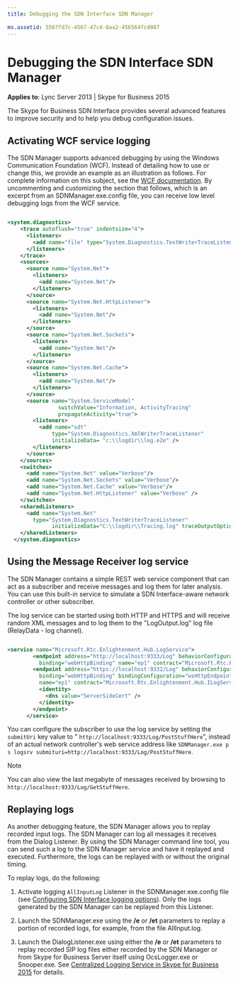 ```yaml
---
title: Debugging the SDN Interface SDN Manager
 
ms.assetid: 5567fd7c-4567-47c4-8aa2-456564fcd087
---
```



# Debugging the SDN Interface SDN Manager


  
    
    

 **Applies to**: Lync Server 2013 | Skype for Business 2015

The Skype for Business SDN Interface provides several advanced features to improve security and to help you debug configuration issues. 
  
    
    


## Activating WCF service logging

The SDN Manager supports advanced debugging by using the Windows Communication Foundation (WCF). Instead of detailing how to use or change this, we provide an example as an illustration as follows. For complete information on this subject, see the  [WCF documentation](https://msdn.microsoft.com/en-us/library/dd456779%28v=vs.110%29.aspx). By uncommenting and customizing the section that follows, which is an excerpt from an SDNManager.exe.config file, you can receive low level debugging logs from the WCF service. 
  
    
    

```xml

<system.diagnostics>
    <trace autoflush="true" indentsize="4">
      <listeners>
        <add name="file" type="System.Diagnostics.TextWriterTraceListener" initializeData="trace.log"/>
      </listeners> 
    </trace>
    <sources>
      <source name="System.Net">
        <listeners>
          <add name="System.Net"/>
        </listeners>
      </source>
      <source name="System.Net.HttpListener">
        <listeners>
          <add name="System.Net"/>
        </listeners>
      </source>
      <source name="System.Net.Sockets">
        <listeners>
          <add name="System.Net"/>
        </listeners>
      </source>
      <source name="System.Net.Cache">
        <listeners>
          <add name="System.Net"/>
        </listeners>
      </source>
      <source name="System.ServiceModel"
                switchValue="Information, ActivityTracing"
                propagateActivity="true">
        <listeners>
          <add name="sdt"
              type="System.Diagnostics.XmlWriterTraceListener"
              initializeData= "c:\\logdir\\log.e2e" />
        </listeners>
      </source>
    </sources>
    <switches>
      <add name="System.Net" value="Verbose"/>
      <add name="System.Net.Sockets" value="Verbose"/>
      <add name="System.Net.Cache" value="Verbose"/>
      <add name="System.Net.HttpListener" value="Verbose" />
    </switches>
    <sharedListeners>
      <add name="System.Net"
        type="System.Diagnostics.TextWriterTraceListener"
              initializeData="C:\\logdir\\Tracing.log" traceOutputOptions = "DateTime" />
    </sharedListeners>
  </system.diagnostics>

```


## Using the Message Receiver log service

The SDN Manager contains a simple REST web service component that can act as a subscriber and receive messages and log them for later analysis. You can use this built-in service to simulate a SDN Interface-aware network controller or other subscriber. 
  
    
    
The log service can be started using both HTTP and HTTPS and will receive random XML messages and to log them to the "LogOutput.log" log file (RelayData - log channel). 
  
    
    



```xml

<service name="Microsoft.Rtc.Enlightenment.Hub.LogService">
        <endpoint address="http://localhost:9333/Log" behaviorConfiguration="webby" bindingConfiguration="wsHttpEndpointBindingNoSec"
          binding="webHttpBinding" name="ep1" contract="Microsoft.Rtc.Enlightenment.Hub.ILogService" />
        <endpoint address="https://localhost:9332/Log" behaviorConfiguration="webby" 
          binding="webHttpBinding" bindingConfiguration="wsHttpEndpointBindingNoCert"
          name="ep1" contract="Microsoft.Rtc.Enlightenment.Hub.ILogService">
          <identity>
            <dns value="ServerSideCert" />
          </identity>
        </endpoint>
      </service>
```

You can configure the subscriber to use the log service by setting the  `submitUri` key value to " `http://localhost:9333/Log/PostStuffHere`", instead of an actual network controller's web service address like  `SDNManager.exe p s logsrv submituri=http://localhost:9333/Log/PostStuffHere`. 
  
    
    

> [!NOTE]
> You can also view the last megabyte of messages received by browsing to  `http://localhost:9333/Log/GetStuffHere`. 
  
    
    


## Replaying logs

As another debugging feature, the SDN Manager allows you to replay recorded input logs. The SDN Manager can log all messages it receives from the Dialog Listener. By using the SDN Manager command line tool, you can send such a log to the SDN Manager service and have it replayed and executed. Furthermore, the logs can be replayed with or without the original timing. 
  
    
    
To replay logs, do the following: 
  
    
    

1. Activate logging  `AllInputLog` Listener in the SDNManager.exe.config file (see [Configuring SDN Interface logging options](http://msdn.microsoft.com/library/bd414d81-e05e-41ab-834f-7a97093a628d.aspx)). Only the logs generated by the SDN Manager can be replayed from this Listener. 
    
  
2. Launch the SDNManager.exe using the **/e** or **/et** parameters to replay a portion of recorded logs, for example, from the file AllInput.log.
    
  
3. Launch the DialogListener.exe using either the **/e** or **/et** parameters to replay recorded SIP log files either recorded by the SDN Manager or from Skype for Business Server itself using OcsLogger.exe or Snooper.exe. See [Centralized Logging Service in Skype for Business 2015](https://technet.microsoft.com/en-us/library/jj688145.aspx) for details.
    
  

